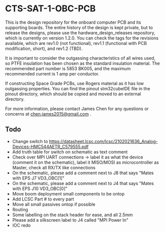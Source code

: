 # CTS-SAT-1-OBC-PCB

This is the design repository for the onboard computer PCB and its supporting boards. The entire history of the design is kept private, but to release the designs, please use the hardware_design_releases repository, which is currently on version 1.2.0. You can check the tags for the revisions available, which are rev1.0 (not functional), rev1.1 (functional with PCB modification, short), and rev1.2 (TBD).

It is important to consider the outgassing characteristics of all wires used, so PTFE insulation has been chosen as the standard insulation material. The recommended part number is 5853 BK005, and the maximum recommended current is 1 amp per conductor.

If constructing Space Grade PCBs, use Rogers material as it has low outgassing properties. You can find the pinout stm32cubeIDE file in the pinout directory, which should be copied and moved to an external directory.

For more information, please contact James Chen for any questions or concerns at chen.james2015@gmail.com .

## Todo
- Change switch to https://datasheet.lcsc.com/lcsc/2102021636_Analog-Devices-HMC544AETR_C579555.pdf
- Add truth table for switch on schematic as text comment
- Check over MPI UART connections -> label it as what the device (comment it on the schematic), label it MISO/MOSI as microcontroller as Master, check all RX/TX like connections
- On the schematic, please add a comment next to J8 that says "Mates with EPS J7 VD3_OBC[1]"
- On the schematic, please add a comment next to J4 that says "Mates with EPS J10 VD3_OBC[0]"
- Move boom deployment small components to be ontop
- Add LCSC Part # to every part
- Move all small passives ontop if possible
- Routing
- Some labelling on the stack header for ease, and all 2.5mm
- Please add a silkscreen label to J4 called "MPI Power In"
- IOC redo





